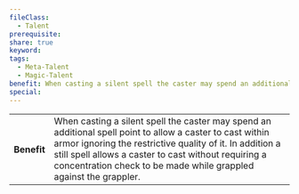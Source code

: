 ```yaml
---
fileClass:
  - Talent
prerequisite: 
share: true
keyword: 
tags:
  - Meta-Talent
  - Magic-Talent
benefit: When casting a silent spell the caster may spend an additional spell point to allow a caster to cast within armor ignoring the restrictive quality of it. In addition a still spell allows a caster to cast without requiring a concentration check to be made while grappled against the grappler.
special: 
---
```


<p><span style="overflow-x: auto;"><table><tbody><tr><th>Benefit</th><td>When casting a silent spell the caster may spend an additional spell point to allow a caster to cast within armor ignoring the restrictive quality of it. In addition a still spell allows a caster to cast without requiring a concentration check to be made while grappled against the grappler.</td></tr></tbody></table></span></p>